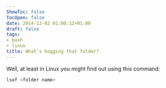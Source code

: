 ```yaml
---
ShowToc: false
TocOpen: false
date: 2014-12-02 01:00:12+01:00
draft: false
tags:
- bash
- linux
title: What's hogging that folder?
---
```


Well, at least in Linux you might find out using this command:

```bash
lsof <folder name>
```